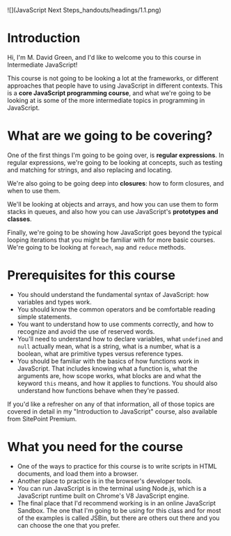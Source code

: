 ![](JavaScript Next Steps_handouts/headings/1.1.png)

# Introduction

Hi, I'm M. David Green, and I'd like to welcome you to this course in Intermediate JavaScript!

This course is not going to be looking a lot at the frameworks, or different approaches that people have to using JavaScript in different contexts. This is a **core JavaScript programming course**, and what we're going to be looking at is some of the more intermediate topics in programming in JavaScript.

# What are we going to be covering?

One of the first things I'm going to be going over, is **regular expressions**. In regular expressions, we're going to be looking at concepts, such as testing and matching for strings, and also replacing and locating.

We're also going to be going deep into **closures**: how to form closures, and when to use them.

We'll be looking at objects and arrays, and how you can use them to form stacks in queues, and also how you can use JavaScript's **prototypes and classes**.

Finally, we're going to be showing how JavaScript goes beyond the typical looping iterations that you might be familiar with for more basic courses. We're going to be looking at `foreach`, `map` and `reduce` methods.

# Prerequisites for this course

* You should understand the fundamental syntax of JavaScript: how variables and types work.
* You should know the common operators and be comfortable reading simple statements.
* You want to understand how to use comments correctly, and how to recognize and avoid the use of reserved words.
* You'll need to understand how to declare variables, what `undefined` and `null` actually mean, what is a string, what is a number, what is a boolean, what are primitive types versus reference types.
* You should be familiar with the basics of how functions work in JavaScript. That includes knowing what a function is, what the arguments are, how scope works, what blocks are and what the keyword `this` means, and how it applies to functions. You should also understand how functions behave when they're passed.

If you'd like a refresher on any of that information, all of those topics are covered in detail in my "Introduction to JavaScript" course, also available from SitePoint Premium.

# What you need for the course

* One of the ways to practice for this course is to write scripts in HTML documents, and load them into a browser.
* Another place to practice is in the browser's developer tools.
* You can run JavaScript is in the terminal using Node.js, which is a JavaScript runtime built on Chrome's V8 JavaScript engine.
* The final place that I'd recommend working is in an online JavaScript Sandbox. The one that I'm going to be using for this class and for most of the examples is called JSBin, but there are others out there and you can choose the one that you prefer.
